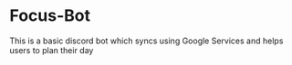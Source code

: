 # Focus-Bot
This is a basic discord bot which syncs using Google Services and helps users to plan their day
